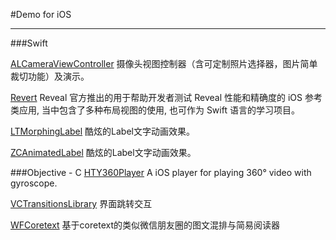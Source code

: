 #Demo for iOS


---

###Swift

[ALCameraViewController](https://github.com/AlexLittlejohn/ALCameraViewController)	摄像头视图控制器（含可定制照片选择器，图片简单裁切功能）及演示。

[Revert](https://github.com/revealapp/Revert/)	Reveal 官方推出的用于帮助开发者测试 Reveal 性能和精确度的 iOS 参考类应用, 当中包含了多种布局视图的使用, 也可作为 Swift 语言的学习项目。

[LTMorphingLabel](https://github.com/lexrus/LTMorphingLabel)	酷炫的Label文字动画效果。

[ZCAnimatedLabel](https://github.com/overboming/ZCAnimatedLabel)	酷炫的Label文字动画效果。

###Objective - C
[HTY360Player](https://github.com/hanton/HTY360Player)	A iOS player for playing 360° video with gyroscope.

[VCTransitionsLibrary](https://github.com/ColinEberhardt/VCTransitionsLibrary)	界面跳转交互

[WFCoretext](https://github.com/TigerWf/WFCoretext) 基于coretext的类似微信朋友圈的图文混排与简易阅读器